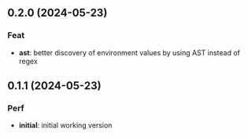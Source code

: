 ## 0.2.0 (2024-05-23)

### Feat

- **ast**: better discovery of environment values by using AST instead of regex

## 0.1.1 (2024-05-23)

### Perf

- **initial**: initial working version

